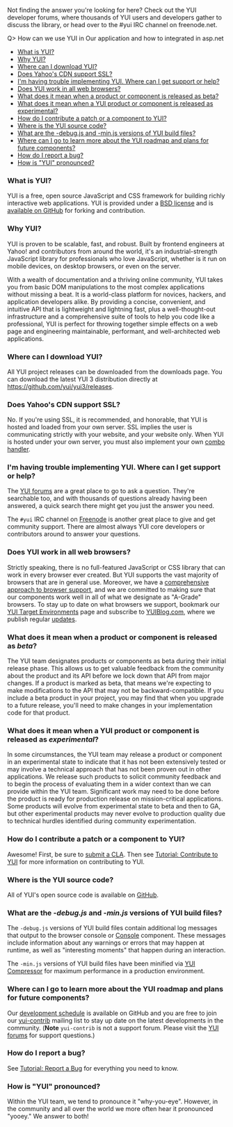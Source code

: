 Not finding the answer you're looking for here? Check out the YUI developer forums, where thousands of YUI users and developers gather to discuss the library, or head over to the #yui IRC channel on freenode.net.

Q> How can we use YUI in Our application and how to integrated in asp.net



* [What is YUI?](#what-is-yui)
* [Why YUI?](#why-yui)
* [Where can I download YUI?](#where-can-i-download-yui)
* [Does Yahoo's CDN support SSL?](#does-yahoos-cdn-support-ssl)
* [I'm having trouble implementing YUI. Where can I get support or help?](#im-having-trouble-implementing-yui-where-can-i-get-support-or-help)
* [Does YUI work in all web browsers?](#does-yui-work-in-all-web-browsers)
* [What does it mean when a product or component is released as beta?](#what-does-it-mean-when-a-product-or-component-is-released-as-beta)
* [What does it mean when a YUI product or component is released as experimental?](#what-does-it-mean-when-a-yui-product-or-component-is-released-as-experimental)
* [How do I contribute a patch or a component to YUI?](#how-do-i-contribute-a-patch-or-a-component-to-yui)
* [Where is the YUI source code?](#where-is-the-yui-source-code)
* [What are the -debug.js and -min.js versions of YUI build files?](#what-are-the--debugjs-and--minjs-versions-of-yui-build-files)
* [Where can I go to learn more about the YUI roadmap and plans for future components?](#where-can-i-go-to-learn-more-about-the-yui-roadmap-and-plans-for-future-components)
* [How do I report a bug?](#how-do-i-report-a-bug)
* [How is "YUI" pronounced?](#how-is-yui-pronounced)

### What is YUI?
YUI is a free, open source JavaScript and CSS framework for building richly interactive web applications. YUI is provided under a [BSD license](http://yuilibrary.com/license/) and is [available on GitHub](https://github.com/yui) for forking and contribution.

### Why YUI?

YUI is proven to be scalable, fast, and robust. Built by frontend engineers at Yahoo! and contributors from around the world, it's an industrial-strength JavaScript library for professionals who love JavaScript, whether is it run on mobile devices, on desktop browsers, or even on the server.

With a wealth of documentation and a thriving online community, YUI takes you from basic DOM manipulations to the most complex applications without missing a beat. It is a world-class platform for novices, hackers, and application developers alike. By providing a concise, convenient, and intuitive API that is lightweight and lightning fast, plus a well-thought-out infrastructure and a comprehensive suite of tools to help you code like a professional, YUI is perfect for throwing together simple effects on a web page and engineering maintainable, performant, and well-architected web applications.

### Where can I download YUI?

All YUI project releases can be downloaded from the downloads page. You can download the latest YUI 3 distribution directly at https://github.com/yui/yui3/releases.

### Does Yahoo's CDN support SSL?

No. If you're using SSL, it is recommended, and honorable, that YUI is hosted and loaded from your own server. SSL implies the user is communicating strictly with your website, and your website only. When YUI is hosted under your own server, you must also implement your own [combo handler](http://yuiblog.com/blog/2008/07/16/combohandler).

### I'm having trouble implementing YUI. Where can I get support or help?

The [YUI forums](https://groups.google.com/forum/#!forum/yui-support) are a great place to go to ask a question. They're searchable too, and with thousands of questions already having been answered, a quick search there might get you just the answer you need.

The `#yui` IRC channel on [Freenode](http://freenode.net/) is another great place to give and get community support. There are almost always YUI core developers or contributors around to answer your questions.

### Does YUI work in all web browsers?

Strictly speaking, there is no full-featured JavaScript or CSS library that can work in every browser ever created. But YUI supports the vast majority of browsers that are in general use. Moreover, we have a [comprehensive approach to browser support](Graded-Browser-Support), and we are committed to making sure that our components work well in all of what we designate as "A-Grade" browsers. To stay up to date on what browsers we support, bookmark our [YUI Target Environments](http://yuilibrary.com/yui/environments/) page and subscribe to [YUIBlog.com](http://yuiblog.com/), where we publish regular [updates](http://www.yuiblog.com/blog/category/target-environments/).

### What does it mean when a product or component is released as _beta_?

The YUI team designates products or components as beta during their initial release phase. This allows us to get valuable feedback from the community about the product and its API before we lock down that API from major changes. If a product is marked as beta, that means we're expecting to make modifications to the API that may not be backward-compatible. If you include a beta product in your project, you may find that when you upgrade to a future release, you'll need to make changes in your implementation code for that product.

### What does it mean when a YUI product or component is released as _experimental_?

In some circumstances, the YUI team may release a product or component in an experimental state to indicate that it has not been extensively tested or may involve a technical approach that has not been proven out in other applications. We release such products to solicit community feedback and to begin the process of evaluating them in a wider context than we can provide within the YUI team. Significant work may need to be done before the product is ready for production release on mission-critical applications. Some products will evolve from experimental state to beta and then to GA, but other experimental products may never evolve to production quality due to technical hurdles identified during community experimentation.

### How do I contribute a patch or a component to YUI?

Awesome! First, be sure to [submit a CLA](http://yuilibrary.com/contribute/cla/). Then see [Tutorial: Contribute to YUI](http://yuilibrary.com/yui/docs/tutorials/contribute/) for more information on contributing to YUI.

### Where is the YUI source code?

All of YUI's open source code is available on [GitHub](http://github.com/yui/).

### What are the _-debug.js_ and _-min.js_ versions of YUI build files?

The `-debug.js` versions of YUI build files contain additional log messages that output to the browser console or [Console](http://yuilibrary.com/yui/docs/console/) component. These messages include information about any warnings or errors that may happen at runtime, as well as "interesting moments" that happen during an interaction.

The `-min.js` versions of YUI build files have been minified via [YUI Compressor](https://github.com/yui/yuicompressor) for maximum performance in a production environment.

### Where can I go to learn more about the YUI roadmap and plans for future components?

Our [development schedule](https://github.com/yui/yui3/wiki/Development-Schedule) is available on GitHub and you are free to join our [yui-contrib](https://groups.google.com/forum/?fromgroups#!forum/yui-contrib) mailing list to stay up date on the latest developments in the community. (**Note** `yui-contrib` is not a support forum. Please visit the [YUI forums](https://groups.google.com/forum/#!forum/yui-support) for support questions.)

### How do I report a bug?

See [Tutorial: Report a Bug](Report-a-Bug) for everything you need to know.

### How is "YUI" pronounced?

Within the YUI team, we tend to pronounce it "why-you-eye". However, in the community and all over the world we more often hear it pronounced "yooey." We answer to both!
